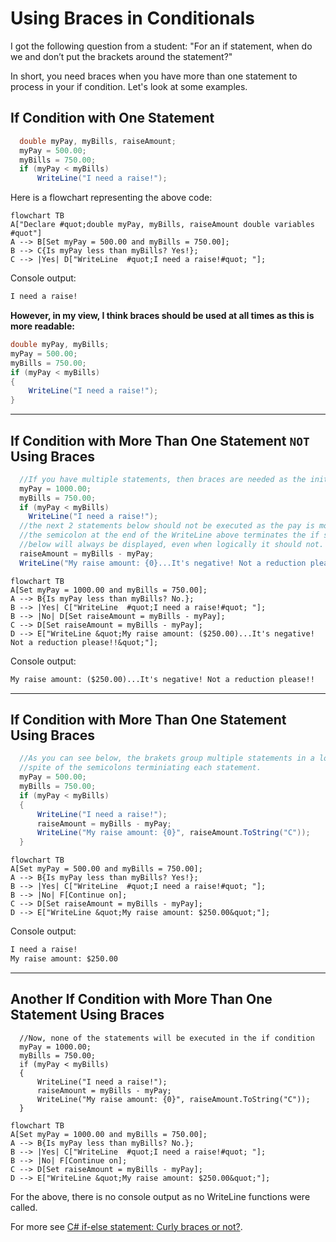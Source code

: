 # Using Braces in Conditionals

I got the following question from a student: "For an if statement, when do we and don’t put the brackets around the statement?"  
  
In short, you need braces when you have more than one statement to process in your if condition. Let's look at some examples.  

## If Condition with One Statement 

```csharp
  double myPay, myBills, raiseAmount;
  myPay = 500.00;
  myBills = 750.00;
  if (myPay < myBills)
      WriteLine("I need a raise!");
```

Here is a flowchart representing the above code:  

<!-- below from https://github.com/mermaid-js/mermaid -->
```mermaid
flowchart TB
A["Declare #quot;double myPay, myBills, raiseAmount double variables #quot"] 
A --> B[Set myPay = 500.00 and myBills = 750.00];
B --> C{Is myPay less than myBills? Yes!};
C --> |Yes| D["WriteLine  #quot;I need a raise!#quot; "];
```
Console output:

```txt
I need a raise!
```

**However, in my view, I think braces should be used at all times as this is more readable:**

```csharp
double myPay, myBills;
myPay = 500.00;
myBills = 750.00;
if (myPay < myBills)
{
    WriteLine("I need a raise!");
}
```

----
## If Condition with More Than One Statement `NOT` Using Braces

```csharp
  //If you have multiple statements, then braces are needed as the initial semicolon terminates the statement:
  myPay = 1000.00;
  myBills = 750.00;
  if (myPay < myBills)
    WriteLine("I need a raise!");
  //the next 2 statements below should not be executed as the pay is more than the bills, however
  //the semicolon at the end of the WriteLine above terminates the if statement and the WriteLine
  //below will always be displayed, even when logically it should not.
  raiseAmount = myBills - myPay;
  WriteLine("My raise amount: {0}...It's negative! Not a reduction please!!", raiseAmount.ToString("C"));
```

```mermaid
flowchart TB
A[Set myPay = 1000.00 and myBills = 750.00];
A --> B{Is myPay less than myBills? No.};
B --> |Yes| C["WriteLine  #quot;I need a raise!#quot; "];
B --> |No| D[Set raiseAmount = myBills - myPay];
C --> D[Set raiseAmount = myBills - myPay];
D --> E["WriteLine &quot;My raise amount: ($250.00)...It's negative! Not a reduction please!!&quot;"];
```

Console output:

```txt
My raise amount: ($250.00)...It's negative! Not a reduction please!!
```

----

## If Condition with More Than One Statement Using Braces

```csharp
  //As you can see below, the brakets group multiple statements in a logical unit, in 
  //spite of the semicolons terminiating each statement.
  myPay = 500.00;
  myBills = 750.00;
  if (myPay < myBills)
  {
      WriteLine("I need a raise!");
      raiseAmount = myBills - myPay;
      WriteLine("My raise amount: {0}", raiseAmount.ToString("C"));
  }
```

```mermaid
flowchart TB
A[Set myPay = 500.00 and myBills = 750.00];
A --> B{Is myPay less than myBills? Yes!};
B --> |Yes| C["WriteLine  #quot;I need a raise!#quot; "];
B --> |No| F[Continue on];
C --> D[Set raiseAmount = myBills - myPay];
D --> E["WriteLine &quot;My raise amount: $250.00&quot;"];
```

Console output:

```txt
I need a raise!
My raise amount: $250.00
```

----

## Another If Condition with More Than One Statement Using Braces

```chsharp
  //Now, none of the statements will be executed in the if condition
  myPay = 1000.00;
  myBills = 750.00;
  if (myPay < myBills)
  {
      WriteLine("I need a raise!");
      raiseAmount = myBills - myPay;
      WriteLine("My raise amount: {0}", raiseAmount.ToString("C"));
  }
```

```mermaid
flowchart TB
A[Set myPay = 1000.00 and myBills = 750.00];
A --> B{Is myPay less than myBills? No.};
B --> |Yes| C["WriteLine  #quot;I need a raise!#quot; "];
B --> |No| F[Continue on];
C --> D[Set raiseAmount = myBills - myPay];
D --> E["WriteLine &quot;My raise amount: $250.00&quot;"];
```

For the above, there is no console output as no WriteLine functions were called.  

For more see [C# if-else statement: Curly braces or not?](https://social.technet.microsoft.com/wiki/contents/articles/37763.c-if-else-statement-curly-braces-or-not-an-in-depth-analysis.aspx).
